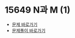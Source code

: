 # 15649 N과 M (1)
- [문제 바로가기](https://www.acmicpc.net/problem/15649)
- [문제풀이 바로가기](https://github.com/JAMONG08/WIL/blob/main/WEEK1/%F0%9F%A5%9D/15649.md)



